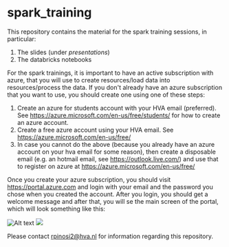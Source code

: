 # spark_training

This repository contains the material for the spark training sessions, in particular:

1. The slides (under *presentations*)
2. The databricks notebooks

For the spark trainings, it is important to have an active subscription with azure, that you will use to create resources/load data into resources/process the data. If you don't already have an azure subscription that you want to use, you should create one using one of these steps:

1. Create an azure for students account with your HVA email (preferred). See https://azure.microsoft.com/en-us/free/students/ for how to create an azure account.
2. Create a free azure account using your HVA email. See https://azure.microsoft.com/en-us/free/
3. In case you cannot do the above (because you already have an azure account on your hva email for some reason), then create a disposable email (e.g. an hotmail email, see https://outlook.live.com/) and use that to register on azure at https://azure.microsoft.com/en-us/free/

Once you create your azure subscription, you should visit https://portal.azure.com and login with your email and the password you chose when you created the account. After you login, you should get a welcome message and after that, you will se the main screen of the portal, which will look something like this:


![Alt text](https://github.com/riccardopinosio/spark_training/blob/master/assets/Screenshot%202020-10-23%20125638.png?sanitize=true)
<img src="https://github.com/riccardopinosio/spark_training/blob/master/assets/Screenshot%202020-10-23%20125638.png?sanitize=true">

Please contact rpinosi2@hva.nl for information regarding this repository.
